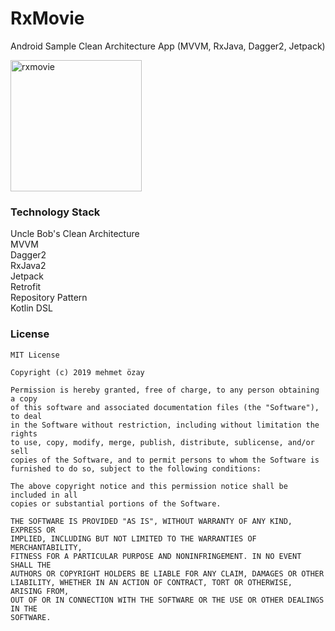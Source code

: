 # RxMovie
Android Sample Clean Architecture App (MVVM, RxJava, Dagger2, Jetpack)

<p><img src="https://github.com/mozay/RxMovie/raw/master/art/appart.gif" alt="rxmovie" width="210"></p>  

### Technology Stack
Uncle Bob's Clean Architecture<br>
MVVM<br>
Dagger2<br>
RxJava2<br>
Jetpack<br>
Retrofit<br>
Repository Pattern<br>
Kotlin DSL<br>

### License
```
MIT License

Copyright (c) 2019 mehmet özay

Permission is hereby granted, free of charge, to any person obtaining a copy
of this software and associated documentation files (the "Software"), to deal
in the Software without restriction, including without limitation the rights
to use, copy, modify, merge, publish, distribute, sublicense, and/or sell
copies of the Software, and to permit persons to whom the Software is
furnished to do so, subject to the following conditions:

The above copyright notice and this permission notice shall be included in all
copies or substantial portions of the Software.

THE SOFTWARE IS PROVIDED "AS IS", WITHOUT WARRANTY OF ANY KIND, EXPRESS OR
IMPLIED, INCLUDING BUT NOT LIMITED TO THE WARRANTIES OF MERCHANTABILITY,
FITNESS FOR A PARTICULAR PURPOSE AND NONINFRINGEMENT. IN NO EVENT SHALL THE
AUTHORS OR COPYRIGHT HOLDERS BE LIABLE FOR ANY CLAIM, DAMAGES OR OTHER
LIABILITY, WHETHER IN AN ACTION OF CONTRACT, TORT OR OTHERWISE, ARISING FROM,
OUT OF OR IN CONNECTION WITH THE SOFTWARE OR THE USE OR OTHER DEALINGS IN THE
SOFTWARE.
```
